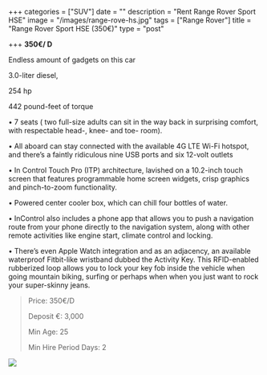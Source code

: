 +++
categories = ["SUV"]
date = ""
description = "Rent Range Rover Sport HSE"
image = "/images/range-rove-hs.jpg"
tags = ["Range Rover"]
title = "Range Rover Sport HSE (350€)"
type = "post"

+++
**350€/ D**

Endless amount of gadgets on this car

3\.0-liter diesel,

254 hp

442 pound-feet of torque

• 7 seats ( two full-size adults can sit in the way back in surprising comfort, with respectable head-, knee- and toe- room).

• All aboard can stay connected with the available 4G LTE Wi-Fi hotspot, and there’s a faintly ridiculous nine USB ports and six 12-volt outlets

• In Control Touch Pro (ITP) architecture, lavished on a 10.2-inch touch screen that features programmable home screen widgets, crisp graphics and pinch-to-zoom functionality.

• Powered center cooler box, which can chill four bottles of water.

• InControl also includes a phone app that allows you to push a navigation route from your phone directly to the navigation system, along with other remote activities like engine start, climate control and locking.

• There’s even Apple Watch integration and as an adjacency, an available waterproof Fitbit-like wristband dubbed the Activity Key. This RFID-enabled rubberized loop allows you to lock your key fob inside the vehicle when going mountain biking, surfing or perhaps when when you just want to rock your super-skinny jeans.

> Price: 350€/D
>
> Deposit €: 3,000
>
> Min Age: 25
>
> Min Hire Period Days: 2

[![](/images/boton.png)]()